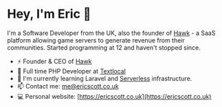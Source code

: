 # Hey, I'm Eric 👋

I'm a Software Developer from the UK, also the founder of [Hawk](https://hawk.gg) - a SaaS platform allowing game servers to generate revenue from their communities. Started programming at 12 and haven't stopped since.

- ⚡ Founder & CEO of [Hawk](https://hawk.gg)
- 💼 Full time PHP Developer at [Textlocal](https://textlocal.com)
- 🌱 I'm currently learning Laravel and [Serverless](https://vapor.laravel.com/) infrastructure.
- 📫 Contact me: [me@ericscott.co.uk](mailto:me@ericscott.co.uk)
- 💻 Personal website: [https://ericscott.co.uk](https://ericscott.co.uk)
